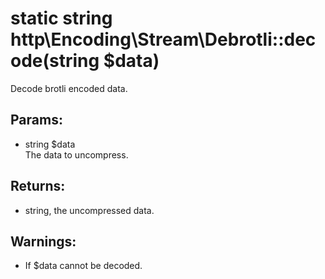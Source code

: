 # static string http\Encoding\Stream\Debrotli::decode(string $data)

Decode brotli encoded data.

## Params:

* string $data  
  The data to uncompress.

## Returns:

* string, the uncompressed data.

## Warnings:

* If $data cannot be decoded.
